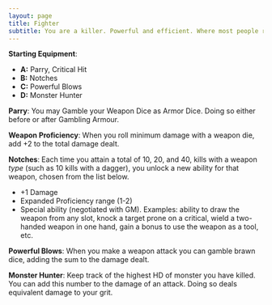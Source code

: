 ```yaml
---
layout: page
title: Fighter
subtitle: You are a killer. Powerful and efficient. Where most people run in terror from monsters that could raze cities, you ready your weapon.
---
```

**Starting Equipment**: 

- **A:** Parry, Critical Hit
- **B:** Notches
- **C:** Powerful Blows
- **D:** Monster Hunter

**Parry**: You may Gamble your Weapon Dice as Armor Dice. Doing so either before or after Gambling Armour.

**Weapon Proficiency**: When you roll minimum damage with a weapon die, add +2 to the total damage dealt.

**Notches**: Each time you attain a total of 10, 20, and 40, kills with a weapon *type* (such as 10 kills with a dagger), you unlock a new ability for that weapon, chosen from the list below.
- +1 Damage
- Expanded Proficiency range (1-2)
- Special ability (negotiated with GM). Examples: ability to draw the weapon from any slot, knock a target prone on a critical, wield a two-handed weapon in one hand, gain a bonus to use the weapon as a tool, etc.

**Powerful Blows**: When you make a weapon attack you can gamble brawn dice, adding the sum to the damage dealt.

**Monster Hunter**: Keep track of the highest HD of monster you have killed. You can add this number to the damage of an attack. Doing so deals equivalent damage to your grit.